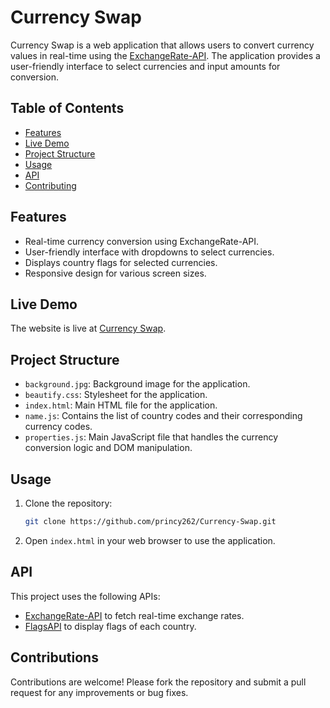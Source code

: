 # Currency Swap

Currency Swap is a web application that allows users to convert currency values in real-time using the [ExchangeRate-API](https://www.exchangerate-api.com/). The application provides a user-friendly interface to select currencies and input amounts for conversion.


## Table of Contents

- [Features](#features)
- [Live Demo](#live-demo)
- [Project Structure](#project-structure)
- [Usage](#usage)
- [API](#api)
- [Contributing](#contributing)


## Features

- Real-time currency conversion using ExchangeRate-API.
- User-friendly interface with dropdowns to select currencies.
- Displays country flags for selected currencies.
- Responsive design for various screen sizes.

## Live Demo

The website is live at [Currency Swap](https://princy262.github.io/Currency-Swap/).

## Project Structure

- `background.jpg`: Background image for the application.
- `beautify.css`: Stylesheet for the application.
- `index.html`: Main HTML file for the application.
- `name.js`: Contains the list of country codes and their corresponding currency codes.
- `properties.js`: Main JavaScript file that handles the currency conversion logic and DOM manipulation.

## Usage

1. Clone the repository:
    ```sh
    git clone https://github.com/princy262/Currency-Swap.git
    ```
2. Open `index.html` in your web browser to use the application.

## API

This project uses the following APIs:
- [ExchangeRate-API](https://www.exchangerate-api.com/) to fetch real-time exchange rates.
- [FlagsAPI](https://flagsapi.com) to display flags of each country.


## Contributions

Contributions are welcome! Please fork the repository and submit a pull request for any improvements or bug fixes.